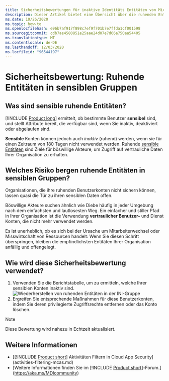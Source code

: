 ```yaml
---
title: Sicherheitsbewertungen für inaktive Identitäts Entitäten von Microsoft Defender
description: Dieser Artikel bietet eine Übersicht über die ruhenden Entitäten von Microsoft Defender für die Identität in sensiblen Gruppen Identity Security-statusbewertungen.
ms.date: 10/26/2020
ms.topic: how-to
ms.openlocfilehash: e96b7af917f898c7ef9f701b7e7ffda1cf001598
ms.sourcegitcommit: cdb7ae4580851e25aae24d07e7d66a750aa54405
ms.translationtype: MT
ms.contentlocale: de-DE
ms.lasthandoff: 12/03/2020
ms.locfileid: "96544197"
---
```

# <a name="security-assessment-dormant-entities-in-sensitive-groups"></a>Sicherheitsbewertung: Ruhende Entitäten in **sensiblen** Gruppen

## <a name="what-are-sensitive-dormant-entities"></a>Was sind **sensible** ruhende Entitäten?

[!INCLUDE [Product long](includes/product-long.md)] ermittelt, ob bestimmte Benutzer **sensibel** sind, und stellt Attribute bereit, die verfügbar sind, wenn Sie inaktiv, deaktiviert oder abgelaufen sind.

**Sensible** Konten können jedoch auch *inaktiv* (ruhend) werden, wenn sie für einen Zeitraum von 180 Tagen nicht verwendet werden. Ruhende [sensible Entitäten](sensitive-accounts.md) sind Ziele für böswillige Akteure, um Zugriff auf vertrauliche Daten Ihrer Organisation zu erhalten.

## <a name="what-risk-do-dormant-entities-create-in-sensitive-groups"></a>Welches Risiko bergen ruhende Entitäten in **sensiblen Gruppen**?

Organisationen, die ihre ruhenden Benutzerkonten nicht sichern können, lassen quasi die Tür zu ihren sensiblen Daten offen.

Böswillige Akteure suchen ähnlich wie Diebe häufig in jeder Umgebung nach dem einfachsten und lautlosesten Weg. Ein einfacher und stiller Pfad in Ihrer Organisation ist die Verwendung **vertraulicher Benutzer-** und Dienst Konten, die nicht mehr verwendet werden.

Es ist unerheblich, ob es sich bei der Ursache um Mitarbeiterwechsel oder Misswirtschaft von Ressourcen handelt: Wenn Sie diesen Schritt überspringen, bleiben die empfindlichsten Entitäten Ihrer Organisation anfällig und offengelegt.

## <a name="how-do-i-use-this-security-assessment"></a>Wie wird diese Sicherheitsbewertung verwendet?

1. Verwenden Sie die Berichtstabelle, um zu ermitteln, welche Ihrer sensiblen Konten inaktiv sind.
    ![Wiederherstellen von ruhenden Entitäten in der INI-Gruppe](media/cas-isp-dormant-entities-sensitive-groups-1.png)
1. Ergreifen Sie entsprechende Maßnahmen für diese Benutzerkonten, indem Sie deren privilegierte Zugriffsrechte entfernen oder das Konto löschen.

> [!NOTE]
> Diese Bewertung wird nahezu in Echtzeit aktualisiert.

## <a name="see-also"></a>Weitere Informationen

- [[!INCLUDE [Product short](includes/product-short.md)] Aktivitäten Filtern in Cloud App Security](activities-filtering-mcas.md)
- [Weitere Informationen finden Sie im [!INCLUDE [Product short](includes/product-short.md)]-Forum.](https://aka.ms/MDIcommunity)
